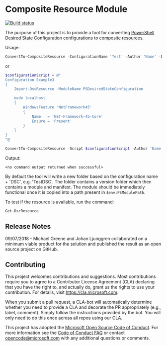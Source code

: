 # Composite Resource Module

[![Build status](https://ci.appveyor.com/api/projects/status/c80a8uja31avfha4/branch/master?svg=true)](https://ci.appveyor.com/project/mgreenegit/compositeresource/branch/master)

The purpose of this project is to provide a tool for converting
[PowerShell Desired State Configuration](https://docs.microsoft.com/en-us/powershell/dsc/overview)
[configurations](https://docs.microsoft.com/en-us/powershell/dsc/configurations)
to
[composite resources](https://docs.microsoft.com/en-us/powershell/dsc/authoringresourcecomposite).

Usage:

```powershell
ConvertTo-CompositeResource -ConfigurationName 'Test' -Author 'Name' -Description 'Text'
```

or

```powershell
$configurationScript = @"
Configuration Example3
{
    Import-DscResource -ModuleName PSDesiredStateConfiguration

    node localhost
    {
        WindowsFeature 'NetFramework45'
        {
            Name   = 'NET-Framework-45-Core'
            Ensure = 'Present'
        }
    }
}
"@

ConvertTo-CompositeResource -Script $configurationScript -Author 'Name' -Description 'Text'
```

Output:

    <no command output returned when successful>

By default the tool will write a new folder based on the configuration name + 'DSC',
e.g. 'TestDSC'.
The folder contains a version folder which then contains a module and manifest.
The module should be immediately functional once it is copied into a path present
in `$env:PSModulePath`.

To test if the resource is available, run the command:

```powershell
Get-DscResource
```

## Release Notes

09/07/2018 - Michael Greene and Johan Ljunggren collaborated on a minimum viable product for the
solution and published the result as an open source project on GitHub.

## Contributing

This project welcomes contributions and suggestions.  Most contributions require you to agree to a
Contributor License Agreement (CLA) declaring that you have the right to, and actually do, grant us
the rights to use your contribution. For details, visit https://cla.microsoft.com.

When you submit a pull request, a CLA-bot will automatically determine whether you need to provide
a CLA and decorate the PR appropriately (e.g., label, comment). Simply follow the instructions
provided by the bot. You will only need to do this once across all repos using our CLA.

This project has adopted the [Microsoft Open Source Code of Conduct](https://opensource.microsoft.com/codeofconduct/).
For more information see the [Code of Conduct FAQ](https://opensource.microsoft.com/codeofconduct/faq/) or
contact [opencode@microsoft.com](mailto:opencode@microsoft.com) with any additional questions or comments.
